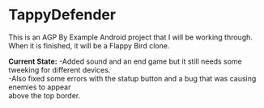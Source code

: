 # TappyDefender

This is an AGP By Example Android project that I will be working through.
<br/>When it is finished, it will be a Flappy Bird clone.

<b>Current State:</b>
-Added sound and an end game but it still needs some tweeking for different devices.<br/>
-Also fixed some errors with the statup button and a bug that was causing enemies to appear <br/>
above the top border.
